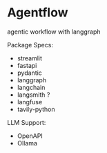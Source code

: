 # Agentflow
agentic workflow with langgraph

Package Specs:
- streamlit
- fastapi
- pydantic
- langgraph
- langchain
- langsmith ?
- langfuse
- tavily-python

LLM Support:
- OpenAPI
- Ollama